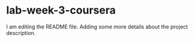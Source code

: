 # lab-week-3-coursera
I am editing the README file. Adding some more details about the
project description.
